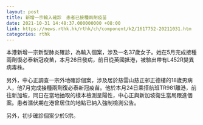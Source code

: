 ```yaml
---
layout: post
title: 新增一宗輸入確診　患者已接種兩劑疫苗
date: 2021-10-31 14:48:37.000000000 +08:00
link: https://news.rthk.hk/rthk/ch/component/k2/1617752-20211031.htm
categories: rthk
---
```


本港新增一宗新型肺炎確診，為輸入個案，涉及一名37歲女子。她在5月完成接種兩劑復必泰新冠疫苗，本月26日發病，前日從英國抵港，被驗出帶有L452R變異病毒株。

另外，中心正調查一宗外地確診個案，涉及居於慈雲山慈正邨正德樓的18歲男病人，他7月完成接種兩劑復必泰新冠疫苗。他於本月24日乘搭航班TR981離港，前往新加坡，同日在當地抽取的樣本檢測呈陽性，中心正與新加坡衛生當局跟進個案。患者潛伏期在港曾居住的地點已納入強制檢測公告。

另外，初步確診個案少於5宗。
